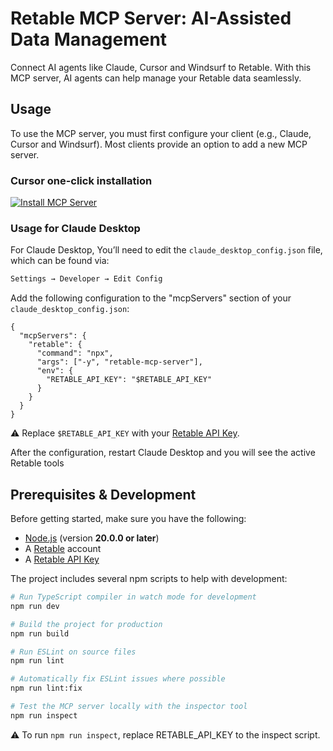 # Retable MCP Server: AI-Assisted Data Management

Connect AI agents like Claude, Cursor and Windsurf to Retable. With this MCP server, AI agents can help manage your Retable data seamlessly.

## Usage

To use the MCP server, you must first configure your client (e.g., Claude, Cursor and Windsurf). Most clients provide an option to add a new MCP server.

### Cursor one-click installation

[![Install MCP Server](https://cursor.com/deeplink/mcp-install-dark.svg)](https://cursor.com/install-mcp?name=retable&config=eyJjb21tYW5kIjoibnB4IC15IHJldGFibGUtbWNwLXNlcnZlciIsImVudiI6eyJSRVRBQkxFX0FQSV9LRVkiOiIifX0%3D)

### Usage for Claude Desktop

For Claude Desktop, You’ll need to edit the `claude_desktop_config.json` file, which can be found via:

```bash
Settings → Developer → Edit Config
```

Add the following configuration to the "mcpServers" section of your `claude_desktop_config.json`:

```jsonc
{
  "mcpServers": {
    "retable": {
      "command": "npx",
      "args": ["-y", "retable-mcp-server"],
      "env": {
        "RETABLE_API_KEY": "$RETABLE_API_KEY"
      }
    }
  }
}
```

⚠️ Replace `$RETABLE_API_KEY` with your [Retable API Key](https://docs.retable.io/retable-user-guide/retable-api/api#how-to-find-my-retable-api-key).

After the configuration, restart Claude Desktop and you will see the active Retable tools

## Prerequisites & Development

Before getting started, make sure you have the following:

- [Node.js](https://nodejs.org/) (version **20.0.0 or later**)
- A [Retable](https://retable.io) account
- A [Retable API Key](https://docs.retable.io/retable-user-guide/retable-api/api#how-to-find-my-retable-api-key)

The project includes several npm scripts to help with development:

```bash
# Run TypeScript compiler in watch mode for development
npm run dev

# Build the project for production
npm run build

# Run ESLint on source files
npm run lint

# Automatically fix ESLint issues where possible
npm run lint:fix

# Test the MCP server locally with the inspector tool
npm run inspect
```

⚠️ To run `npm run inspect`, replace RETABLE_API_KEY to the inspect script.
